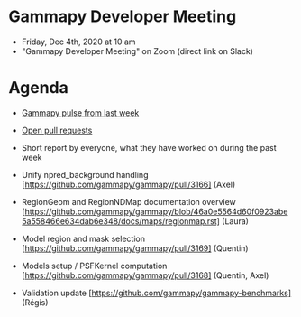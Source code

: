

# Gammapy Developer Meeting

* Friday, Dec 4th, 2020 at 10 am
* "Gammapy Developer Meeting" on Zoom (direct link on Slack)
# Agenda

* [Gammapy pulse from last week](https://github.com/gammapy/gammapy/pulse)
* [Open pull requests](https://github.com/gammapy/gammapy/pulls)
* Short report by everyone, what they have worked on during the past week 

* Unify npred_background handling [https://github.com/gammapy/gammapy/pull/3166] (Axel)
* RegionGeom and RegionNDMap documentation overview [https://github.com/gammapy/gammapy/blob/46a0e5564d60f0923abe5a558466e634dab6e348/docs/maps/regionmap.rst] (Laura)
* Model region and mask selection [https://github.com/gammapy/gammapy/pull/3169] (Quentin)
* Models setup / PSFKernel computation [https://github.com/gammapy/gammapy/pull/3168] (Quentin, Axel) 
* Validation update [https://github.com/gammapy/gammapy-benchmarks] (Régis)